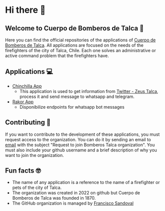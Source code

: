 # Hi there 👋
## Welcome to Cuerpo de Bomberos de Talca 🚒

Here you can find the official repositories of the applications of [Cuerpo de Bomberos de Talca](https://www.bomberostalca.cl/).
All applications are focused on the needs of the firefighters of the city of Talca, Chile. 
Each one solves an administrative or active command problem that the firefighters have.

## Applications ‍💻

* [Chinchilla App](https://github.com/bomberos-talca/chinchilla-app)
  - This application is used to get information from [Twitter - Zeus Talca](https://twitter.com/ZEUS_Talca), process it 
  and send message to whatsapp and telegram.
* [Rakor App](https://github.com/bomberos-talca/rakor-app)
  - Disponibilize endpoints for whatsapp bot messages

## Contributing 🤝
If you want to contribute to the development of these applications, you must request access to the organization. 
You can do it by sending an email to [email](mailto:franciscosandov5@gmail.com) with the subject 
"Request to join Bomberos Talca organization". 
You must also include your github username and a brief description of why you want to join the organization.

## Fun facts 🤓
* The name of any application is a reference to the name of a firefighter or pets of the city of Talca.
* The organization was created in 2022 on github but Cuerpo de Bomberos de Talca was founded in 1870.  
* The GitHub organization is managed by [Francisco Sandoval](https://github.com/fsandov)